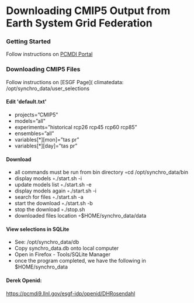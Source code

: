 Downloading CMIP5 Output from Earth System Grid Federation
=============================================

### Getting Started

Follow instructions on [PCMDI Portal](http://cmip-pcmdi.llnl.gov/cmip5/data_getting_started.html)

### Downloading CMIP5 Files
Follow instructions on [ESGF Page](
climatedata: /opt/synchro_data/user_selections

#### Edit 'default.txt'

* projects=”CMIP5"
* models=”all"
* experiments=”historical rcp26 rcp45 rcp60 rcp85”
* ensembles=”all”
* variables[*][mon]=”tas pr”
* variables[*][day]=”tas pr”



#### Download
* all commands must be run from bin directory ◦cd /opt/synchro_data/bin 
* display models ◦./start.sh -i 
* update models list ◦./start.sh -e 
* display models again ◦./start.sh -i 
* search for files ◦./start.sh -a 
* start the download ◦./start.sh -b 
* stop the download ◦./stop.sh 
* downloaded files location ◦$HOME/synchro_data/data 


#### View selections in SQLite
* See:  /opt/synchro_data/db
* Copy synchro_data.db onto local computer
* Open in Firefox - Tools/SQLite Manager
* once the program completed, we have the following in $HOME/synchro_data





#### Derek Openid:  
https://pcmdi9.llnl.gov/esgf-idp/openid/DHRosendahl
